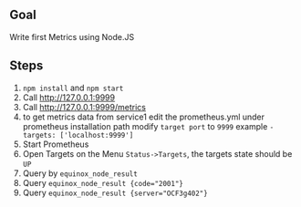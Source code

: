 ## Goal

Write first Metrics using Node.JS

## Steps

1. `npm install` and `npm start`
2. Call http://127.0.0.1:9999
3. Call http://127.0.0.1:9999/metrics
4. to get metrics data from service1
   edit the prometheus.yml under prometheus installation path
   modify `target port` to `9999`
   example `- targets: ['localhost:9999']` 
5. Start Prometheus
6. Open Targets on the Menu `Status->Targets`, the targets state should be `UP` 
7. Query by `equinox_node_result`
8. Query `equinox_node_result {code="2001"}`
9. Query `equinox_node_result {server="OCF3g402"}`
